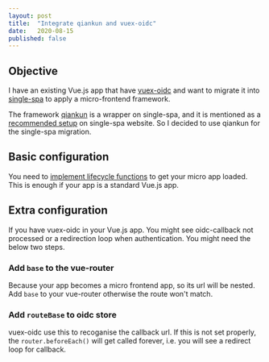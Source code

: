 ```yaml
---
layout: post
title:  "Integrate qiankun and vuex-oidc"
date:   2020-08-15
published: false
---
```


## Objective

I have an existing Vue.js app that have [vuex-oidc](https://github.com/perarnborg/vuex-oidc) and want to migrate it into [single-spa](https://single-spa.js.org/) to apply a micro-frontend framework.

The framework [qiankun](https://github.com/umijs/qiankun) is a wrapper on single-spa, and it is mentioned as a [recommended setup](https://single-spa.js.org/docs/recommended-setup#alternatives) on single-spa website. So I decided to use qiankun for the single-spa migration.

## Basic configuration

You need to [implement lifecycle functions](https://single-spa.js.org/docs/migrating-existing-spas#1-implementing-lifecycle-functions) to get your micro app loaded. This is enough if your app is a standard Vue.js app.

## Extra configuration

If you have vuex-oidc in your Vue.js app. You might see oidc-callback not processed or a redirection loop when authentication. You might need the below two steps.

### Add `base` to the vue-router

Because your app becomes a micro frontend app, so its url will be nested. Add `base` to your vue-router otherwise the route won't match.

### Add `routeBase` to oidc store

vuex-oidc use this to recoganise the callback url. If this is not set properly, the `router.beforeEach()` will get called forever, i.e. you will see a redirect loop for callback.
